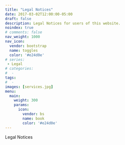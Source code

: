 ```yaml
---
title: "Legal Notices"
date: 2017-03-02T12:00:00-05:00
draft: false
description: Legal Notices for users of this website.
noindex: true
# comments: false
nav_weight: 1000
nav_icon:
  vendor: bootstrap
  name: toggles
  color: '#e24d0e'
# series:
 - Legal
# categories:
#  -
tags:
#  -
images: [services.jpg]
menu:
  main:
    weight: 300
    params:
      icon:
        vendor: bs
        name: book
        color: '#e24d0e'
---
```


Legal Notices

<!--more-->
